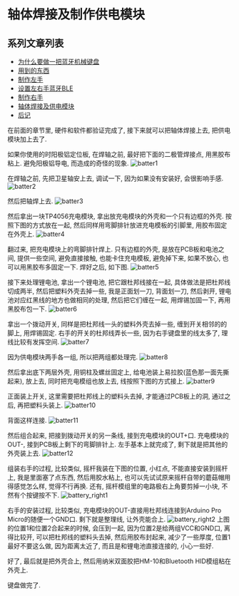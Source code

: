 # 轴体焊接及制作供电模块

## 系列文章列表
* [为什么要做一把蓝牙机械键盘](./chapter1_cn.md)
* [用到的东西](./chapter2_cn.md)
* [制作左手](./chapter3_cn.md)
* [设置左右手蓝牙BLE](./chapter4_cn.md)
* [制作右手](./chapter5_cn.md)
* [轴体焊接及供电模块](./chapter6_cn.md)
* [后记](./chapter_tips_cn.md)

在前面的章节里, 硬件和软件都验证完成了, 接下来就可以把轴体焊接上去, 把供电模块加上去了.

如果你使用的时阳极铝定位板, 在焊轴之前, 最好把下面的二极管焊接点, 用黑胶布粘上. 避免阳极铝导电, 而造成的奇怪的现象.
![batter1](./pic/battery1.jpg)

在焊轴之前, 先把卫星轴安上去, 调试一下, 因为如果没有安装好, 会很影响手感.
![batter2](./pic/battery2.jpg)

然后把轴焊上去.
![batter3](./pic/battery3.jpg)

然后拿出一块TP4056充电模块, 拿出放充电模块的外壳和一个只有边框的外壳. 按照下图的方式放在一起, 然后同样用弯脚排针放进充电模板的引脚里, 用胶布固定在外壳上.
![batter4](./pic/battery4.jpg)

翻过来, 把充电模块上的弯脚排针焊上. 只有边框的外壳, 是放在PCB板和电池之间, 提供一些空间, 避免直接接触, 也能卡住充电模板, 避免掉下来, 如果不放心, 也可以用黑胶布多固定一下. 焊好之后, 如下图.
![batter5](./pic/battery5.jpg)

接下来处理锂电池, 拿出一个锂电池, 把它跟杜邦线接在一起, 具体做法是把杜邦线切成两半, 然后把塑料外壳去掉一些, 我是正面划一刀, 背面划一刀, 然后剥开, 锂电池对应红黑线的地方也做相同的处理, 然后把它们缠在一起, 用焊锡加固一下, 再用黑胶布包一下.
![batter6](./pic/battery6.jpg)
 
拿出一个拨动开关, 同样是把杜邦线一头的塑料外壳去掉一些, 缠到开关相邻的的脚上, 用焊锡固定. 右手的开关的杜邦线弄长一些, 因为右手键盘里的线太多了, 理线比较有发挥空间.
![batter7](./pic/battery7.jpg)

因为供电模块两手各一组, 所以把两组都处理完.
![batter8](./pic/battery8.jpg)

然后拿出底下两层外壳, 用铜柱及螺丝固定上, 给电池装上易拉胶(蓝色那一面先撕起来), 放上去, 同时把充电模组也放上去, 线按照下图的方式接上.
![batter9](./pic/battery9.jpg)

正面装上开关, 这里需要把杜邦线上的塑料头去掉, 才能通过PCB板上的洞, 通过之后, 再把塑料头装上.
![batter10](./pic/battery10.jpg)

背面这样连接.
![batter11](./pic/battery11.jpg)

然后组合起来, 把接到拨动开关的另一条线, 接到充电模块的OUT+口. 充电模块的OUT-, 接到PCB板上剩下的弯脚排针上. 左手基本上就完成了, 剩下就是把其他的外壳装上去.
![batter12](./pic/battery12.jpg)

组装右手的过程, 比较类似, 摇杆我装在下图的位置, 小红点, 不能直接安装到摇杆上, 我是里面塞了点东西, 然后用胶水粘上, 也可以先试试原来摇杆自带的蘑菇帽用得感觉怎么样, 觉得不行再换. 还有, 摇杆模组里的电路极右上角要剪掉一小块, 不然有个按键按不下.
![battery_right1](./pic/battery_right1.jpg)

右手的安装过程, 比较类似, 充电模块的OUT-直接用杜邦线连接到Arduino Pro Micro的随便一个GND口. 剩下就是整理线, 让外壳能合上.
![battery_right2](./pic/battery_right2.jpg)
上图的位置1和位置2合起来的时候, 会压到一起, 因为位置2是给两组VCC和GND口, 离得比较开, 可以把杜邦线的塑料头去掉, 然后用胶布封起来, 减少了一些厚度, 位置1最好不要这么做, 因为距离太近了, 而且是和锂电池直接连接的, 小心一些好.


好了, 最后就是把外壳合上, 然后用纳米双面胶把HM-10和Bluetooth HID模组粘在外壳上.

键盘做完了.



